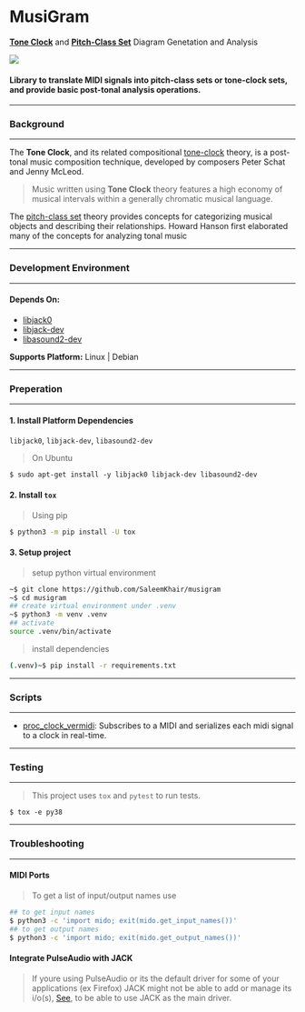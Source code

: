 
**MusiGram**
=== 

[**Tone Clock**](https://en.wikipedia.org/wiki/Tone_Clock) and [**Pitch-Class Set**](https://en.m.wikipedia.org/wiki/Set_theory_(music)) Diagram Genetation and Analysis 

![](https://github.com/SaleemKhair/tone-clock/actions/workflows/main.yml/badge.svg)


#### **Library to translate MIDI signals into __pitch-class sets__ or __tone-clock sets__, and provide basic post-tonal analysis operations.**
----

### Background
---

The **Tone Clock**, and its related compositional [tone-clock](https://en.wikipedia.org/wiki/Tone_Clock) theory, is a post-tonal music composition technique, developed by composers Peter Schat and Jenny McLeod.

>Music written using **Tone Clock** theory features a high economy of musical intervals within a generally chromatic musical language.

The [pitch-class set](https://en.m.wikipedia.org/wiki/Set_theory_(music)) theory provides concepts for categorizing musical objects and describing their relationships. Howard Hanson first elaborated many of the concepts for analyzing tonal music

---

### Development Environment
---
#### **Depends On:**
- [libjack0](https://packages.debian.org/sid/libjack0)
- [libjack-dev](https://packages.debian.org/sid/libjack-dev)
- [libasound2-dev](https://packages.debian.org/sid/libasound2-dev)

**Supports Platform:** Linux | Debian

---
### Preperation
---

#### 1. Install Platform Dependencies 
`libjack0`, `libjack-dev`, `libasound2-dev`

>On Ubuntu
```
$ sudo apt-get install -y libjack0 libjack-dev libasound2-dev
```

#### 2. Install `tox`

>Using pip
```bash
$ python3 -m pip install -U tox
```

#### 3. Setup project
>setup python virtual environment
```bash
~$ git clone https://github.com/SaleemKhair/musigram
~$ cd musigram
## create virtual environment under .venv
~$ python3 -m venv .venv
## activate
source .venv/bin/activate
```
>install dependencies
```bash
(.venv)~$ pip install -r requirements.txt
```
---
### Scripts
---

* [proc_clock_vermidi](bin/proc_clock_vermidi):
Subscribes to a MIDI and serializes each midi signal to a clock in real-time.

---
### Testing
---
>This project uses `tox` and `pytest` to run tests.
```
$ tox -e py38
```
---
### Troubleshooting
---
#### MIDI Ports
>To get a list of input/output names use
```bash
## to get input names
$ python3 -c 'import mido; exit(mido.get_input_names())'
## to get output names
$ python3 -c 'import mido; exit(mido.get_output_names())'
```

#### Integrate PulseAudio with JACK
>If youre using PulseAudio or its the default driver for some of your applications (ex Firefox)
JACK might not be able to add or manage its i/o(s), [See](https://jfearn.fedorapeople.org/fdocs/en-US/Fedora_Draft_Documentation/0.1/html/Musicians_Guide/sect-Musicians_Guide-Integrating_PulseAudio_with_JACK.html), to be able to use JACK as the main driver.